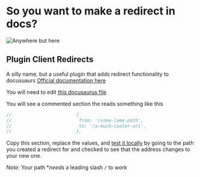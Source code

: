 # So you want to make a redirect in docs?

![Anywhere but here](https://camo.githubusercontent.com/098cc23055cd8e4409de6f4c91b1fea522a1aefc7986bfda9cc2055c029a2d3b/68747470733a2f2f6661726d352e737461746963666c69636b722e636f6d2f343133312f353036343836333337355f663636613038303034335f622e6a7067)

## Plugin Client Redirects
A silly name, but a useful plugin that adds redirect functionality to docusuaurs
[Official documentation here](https://docusaurus.io/docs/api/plugins/@docusaurus/plugin-client-redirects)

You will need to edit [this docusaurus file](https://github.com/airbytehq/airbyte/blob/master/docusaurus/docusaurus.config.js#L22)

You will see a commented section the reads something like this 

```js
//                        {
//                         from: '/some-lame-path',
//                         to: '/a-much-cooler-uri',
//                        },
```

Copy this section, replace the values, and [test it locally](locally_testing_docusaurus.md) by going to the 
path you created a redirect for and checked to see that the address changes to your new one.

*Note:* Your path **needs* a leading slash `/` to work
